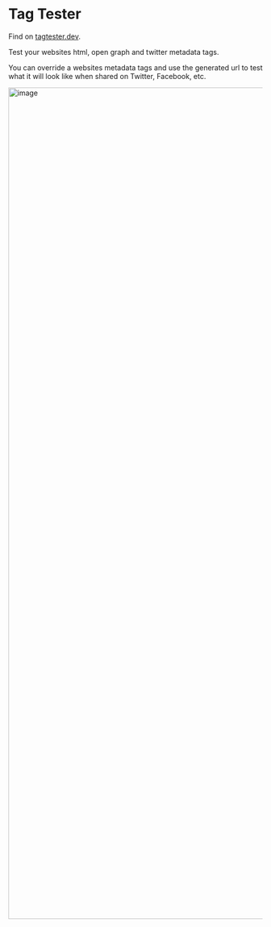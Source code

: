 # Tag Tester

Find on [tagtester.dev](https://tagtester.dev).

Test your websites html, open graph and twitter metadata tags.

You can override a websites metadata tags and use the generated url to test what it will look like when shared on Twitter, Facebook, etc.

<img width="1649" alt="image" src="https://user-images.githubusercontent.com/3044853/74231806-55ca3080-4cbf-11ea-838f-2e449f8da673.png">
